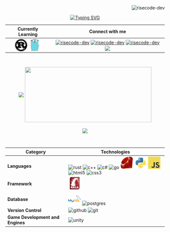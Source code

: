 <p align="right">
  <img src="https://komarev.com/ghpvc/?username=CardosoTony&label=Profile%20views&color=FF0077&style=flat" alt="risecode-dev" />
</p>

<p align="center">
  <a href=""><img src="https://readme-typing-svg.demolab.com?font=Fira+Code&weight=700&size=30&duration=2000&pause=1000&color=FF00CC&center=true&vCenter=true&width=500&height=70&lines=Hello+World!+👋🏻;I'm+Tony+😊" alt="Typing SVG" /></a>
</p>

<div align="center">

| Currently Learning | Connect with me |
| :-------: | :-------: |
| <a href="https://www.rust-lang.org" target="_blank" rel="noreferrer"><img src="https://raw.githubusercontent.com/devicons/devicon/master/icons/rust/rust-original.svg" alt="rust" height="40" align="center"/></a> <a href="https://go.dev" target="_blank" rel="noreferrer"><img src="https://raw.githubusercontent.com/devicons/devicon/master/icons/go/go-original.svg" alt="go" height="40" align="center"/></a> | <a href="https://instagram.com/tony_alc" target="blank"><img align="center" src="https://raw.githubusercontent.com/rahuldkjain/github-profile-readme-generator/master/src/images/icons/Social/instagram.svg" alt="risecode-dev" height="30" width="40" /></a> <a href="https://linkedin.com/in/tonycardoso" target="blank"><img  align="center" src="https://raw.githubusercontent.com/rahuldkjain/github-profile-readme-generator/master/src/images/icons/Social/linked-in-alt.svg" alt="risecode-dev" height="30" /></a> <a href="https://stackoverflow.com/users/22393696/tony-cardoso" target="blank"><img align="center" src="https://raw.githubusercontent.com/rahuldkjain/github-profile-readme-generator/master/src/images/icons/Social/stack-overflow.svg" alt="risecode-dev" height="30" width="35" /></a> <a href="mailto:eng.tonyalc@gmail.com"> <img src="https://img.shields.io/badge/Gmail-333333?style=for-the-badge&logo=gmail&logoColor=F00" height="30" align="center" /></a> |
</div>
<br>
<p align="center">
  <a href="https://github.com/CardosoTony/github-readme-stats" style="text-decoration: none;">
    <img height=175 align="center" src="https://github-readme-stats.vercel.app/api?username=CardosoTony&show_icons=true&rank_icon=github&theme=midnight-purple&text_bold=true&text_color=00FF00&hide_border=true&border_radius=20" />
  </a>
  <a href="https://github.com/CardosoTony/convoychat" style="text-decoration: none;">
    <img height=175 width=400 align="center" src="https://github-readme-stats.vercel.app/api/top-langs?username=CardosoTony&layout=compact&theme=midnight-purple&langs_count=8&card_width=360&text_color=00FF00&hide_border=true&border_radius=20&hide_progress=false&hide=batchfile,dockerfile,less,scss,shell" />
  </a>
  <br><br>
  <a>
    <img height=170 align="center" src="https://github-readme-streak-stats.herokuapp.com/?user=CardosoTony&theme=midnight-purple&hide_border=true&border_radius=20&text_color=00FF00" />
  </a>
  <br>
</p>

<div align="center">
<br>

| Category | Technologies |
|----------|--------------|
| **Languages** | <img src="https://cdn.jsdelivr.net/gh/devicons/devicon/icons/rust/rust-original.svg" alt="rust" height="40"/> <img src="https://cdn-icons-png.flaticon.com/512/6132/6132222.png" alt="c++" height="40"/> <img src="https://cdn.jsdelivr.net/gh/devicons/devicon@latest/icons/csharp/csharp-original.svg" alt="c#" height="40"/> <img src="https://cdn.jsdelivr.net/gh/devicons/devicon/icons/go/go-original-wordmark.svg" alt="go" height="40"/> <img src="https://raw.githubusercontent.com/devicons/devicon/master/icons/ruby/ruby-original.svg" alt="ruby" height="40"/> <img src="https://raw.githubusercontent.com/devicons/devicon/master/icons/python/python-original.svg" alt="python" height="40"/> <img src="https://raw.githubusercontent.com/devicons/devicon/master/icons/javascript/javascript-original.svg" alt="javascript" height="40"/> <img src="https://cdn.jsdelivr.net/gh/devicons/devicon/icons/html5/html5-original.svg" alt="html5" height="40"/> <img src="https://cdn.jsdelivr.net/gh/devicons/devicon/icons/css3/css3-original.svg" alt="css3" height="40"/> |
| **Framework** | <img src="https://raw.githubusercontent.com/devicons/devicon/master/icons/rails/rails-original-wordmark.svg" alt="rails" height="40"/> |
| **Database** | <img src="https://raw.githubusercontent.com/devicons/devicon/master/icons/mysql/mysql-original-wordmark.svg" alt="mysql" height="40"/> <img src="https://cdn.jsdelivr.net/gh/devicons/devicon/icons/postgresql/postgresql-original-wordmark.svg" alt="postgres" height="40"/> |
| **Version Control** | <img src="https://skillicons.dev/icons?i=github" alt="github" height="40"/> <img src="https://www.vectorlogo.zone/logos/git-scm/git-scm-icon.svg" alt="git" height="40"/> |
| **Game Development and Engines** | <img src="https://cdn.jsdelivr.net/gh/devicons/devicon@latest/icons/unity/unity-original.svg" alt="unity" height="40"/> |
</div>
